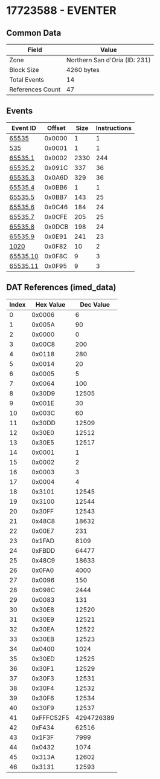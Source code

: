 # 17723588 - EVENTER

## Common Data

| Field            | Value                         |
|------------------|-------------------------------|
| Zone             | Northern San d'Oria (ID: 231) |
| Block Size       | 4260 bytes                    |
| Total Events     | 14                            |
| References Count | 47                            |

## Events

| Event ID                  | Offset   |   Size |   Instructions |
|---------------------------|----------|--------|----------------|
| [65535](./65535.md)       | 0x0000   |      1 |              1 |
| [535](./535.md)           | 0x0001   |      1 |              1 |
| [65535.1](./65535.1.md)   | 0x0002   |   2330 |            244 |
| [65535.2](./65535.2.md)   | 0x091C   |    337 |             36 |
| [65535.3](./65535.3.md)   | 0x0A6D   |    329 |             36 |
| [65535.4](./65535.4.md)   | 0x0BB6   |      1 |              1 |
| [65535.5](./65535.5.md)   | 0x0BB7   |    143 |             25 |
| [65535.6](./65535.6.md)   | 0x0C46   |    184 |             24 |
| [65535.7](./65535.7.md)   | 0x0CFE   |    205 |             25 |
| [65535.8](./65535.8.md)   | 0x0DCB   |    198 |             24 |
| [65535.9](./65535.9.md)   | 0x0E91   |    241 |             23 |
| [1020](./1020.md)         | 0x0F82   |     10 |              2 |
| [65535.10](./65535.10.md) | 0x0F8C   |      9 |              3 |
| [65535.11](./65535.11.md) | 0x0F95   |      9 |              3 |

## DAT References (imed_data)

|   Index | Hex Value   |   Dec Value |
|---------|-------------|-------------|
|       0 | 0x0006      |           6 |
|       1 | 0x005A      |          90 |
|       2 | 0x0000      |           0 |
|       3 | 0x00C8      |         200 |
|       4 | 0x0118      |         280 |
|       5 | 0x0014      |          20 |
|       6 | 0x0005      |           5 |
|       7 | 0x0064      |         100 |
|       8 | 0x30D9      |       12505 |
|       9 | 0x001E      |          30 |
|      10 | 0x003C      |          60 |
|      11 | 0x30DD      |       12509 |
|      12 | 0x30E0      |       12512 |
|      13 | 0x30E5      |       12517 |
|      14 | 0x0001      |           1 |
|      15 | 0x0002      |           2 |
|      16 | 0x0003      |           3 |
|      17 | 0x0004      |           4 |
|      18 | 0x3101      |       12545 |
|      19 | 0x3100      |       12544 |
|      20 | 0x30FF      |       12543 |
|      21 | 0x48C8      |       18632 |
|      22 | 0x00E7      |         231 |
|      23 | 0x1FAD      |        8109 |
|      24 | 0xFBDD      |       64477 |
|      25 | 0x48C9      |       18633 |
|      26 | 0x0FA0      |        4000 |
|      27 | 0x0096      |         150 |
|      28 | 0x098C      |        2444 |
|      29 | 0x0083      |         131 |
|      30 | 0x30E8      |       12520 |
|      31 | 0x30E9      |       12521 |
|      32 | 0x30EA      |       12522 |
|      33 | 0x30EB      |       12523 |
|      34 | 0x0400      |        1024 |
|      35 | 0x30ED      |       12525 |
|      36 | 0x30F1      |       12529 |
|      37 | 0x30F3      |       12531 |
|      38 | 0x30F4      |       12532 |
|      39 | 0x30F6      |       12534 |
|      40 | 0x30F9      |       12537 |
|      41 | 0xFFFC52F5  |  4294726389 |
|      42 | 0xF434      |       62516 |
|      43 | 0x1F3F      |        7999 |
|      44 | 0x0432      |        1074 |
|      45 | 0x313A      |       12602 |
|      46 | 0x3131      |       12593 |
